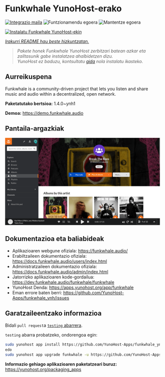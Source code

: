 <!--
Ohart ongi: README hau automatikoki sortu da <https://github.com/YunoHost/apps/tree/master/tools/readme_generator>ri esker
EZ editatu eskuz.
-->

# Funkwhale YunoHost-erako

[![Integrazio maila](https://dash.yunohost.org/integration/funkwhale.svg)](https://ci-apps.yunohost.org/ci/apps/funkwhale/) ![Funtzionamendu egoera](https://ci-apps.yunohost.org/ci/badges/funkwhale.status.svg) ![Mantentze egoera](https://ci-apps.yunohost.org/ci/badges/funkwhale.maintain.svg)

[![Instalatu Funkwhale YunoHost-ekin](https://install-app.yunohost.org/install-with-yunohost.svg)](https://install-app.yunohost.org/?app=funkwhale)

*[Irakurri README hau beste hizkuntzatan.](./ALL_README.md)*

> *Pakete honek Funkwhale YunoHost zerbitzari batean azkar eta zailtasunik gabe instalatzea ahalbidetzen dizu.*  
> *YunoHost ez baduzu, kontsultatu [gida](https://yunohost.org/install) nola instalatu ikasteko.*

## Aurreikuspena

Funkwhale is a community-driven project that lets you listen and share music and audio within a decentralized, open network. 

**Paketatutako bertsioa:** 1.4.0~ynh1

**Demoa:** <https://demo.funkwhale.audio>

## Pantaila-argazkiak

![Funkwhale(r)en pantaila-argazkia](./doc/screenshots/screenshot1.png)

## Dokumentazioa eta baliabideak

- Aplikazioaren webgune ofiziala: <https://funkwhale.audio/>
- Erabiltzaileen dokumentazio ofiziala: <https://docs.funkwhale.audio/users/index.html>
- Administratzaileen dokumentazio ofiziala: <https://docs.funkwhale.audio/admin/index.html>
- Jatorrizko aplikazioaren kode-gordailua: <https://dev.funkwhale.audio/funkwhale/funkwhale>
- YunoHost Denda: <https://apps.yunohost.org/app/funkwhale>
- Eman errore baten berri: <https://github.com/YunoHost-Apps/funkwhale_ynh/issues>

## Garatzaileentzako informazioa

Bidali `pull request`a [`testing` abarrera](https://github.com/YunoHost-Apps/funkwhale_ynh/tree/testing).

`testing` abarra probatzeko, ondorengoa egin:

```bash
sudo yunohost app install https://github.com/YunoHost-Apps/funkwhale_ynh/tree/testing --debug
edo
sudo yunohost app upgrade funkwhale -u https://github.com/YunoHost-Apps/funkwhale_ynh/tree/testing --debug
```

**Informazio gehiago aplikazioaren paketatzeari buruz:** <https://yunohost.org/packaging_apps>

